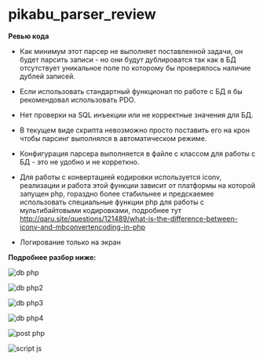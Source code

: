 # pikabu_parser_review

**Ревью кода**
* Как минимум этот парсер не выполняет поставленной задачи, он будет парсить записи - но они будут дублироватся так как в БД отсутствует уникальное поле по которому бы проверялось наличие дублей записей.

* Если использовать стандартный функционал по работе с БД я бы рекомендовал использовать PDO.

* Нет проверки на SQL инъекции или не корректные значения для БД.

* В текущем виде скрипта невозможно просто поставить его на крон чтобы парсинг выполнялся в автоматическом режиме.
* Конфигурация парсера выполняется в файле с классом для работы с БД - это не удобно и не корреткно.
* Для работы с конвертацией кодировки используется iconv, реализации и работа этой функции зависит от платформы на которой запущен php, 
гораздно более стабильнее и предскаемее использовать специальные функции php для работы с мультибайтовыми кодировками, подробнее тут http://qaru.site/questions/121489/what-is-the-difference-between-iconv-and-mbconvertencoding-in-php
* Логирование только на экран


**Подробнее разбор ниже:**

![db php](https://user-images.githubusercontent.com/3649440/45567165-aedf2c00-b861-11e8-95d0-27dab91892d3.png)

![db php2](https://user-images.githubusercontent.com/3649440/45567192-c28a9280-b861-11e8-80bc-e284f4e7879e.png)

![db php3](https://user-images.githubusercontent.com/3649440/45567210-ccac9100-b861-11e8-84af-062cf841ab8d.png)

![db php4](https://user-images.githubusercontent.com/3649440/45567222-d3d39f00-b861-11e8-9e6a-c256d1c6f329.png)

![post php](https://user-images.githubusercontent.com/3649440/45567233-ddf59d80-b861-11e8-8918-3ac14645f879.png)

![script js](https://user-images.githubusercontent.com/3649440/45567247-e64dd880-b861-11e8-9afa-e5208705201f.png)
